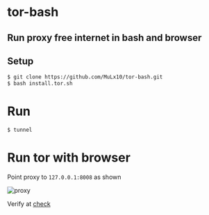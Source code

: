 # tor-bash
## Run proxy free internet in bash and browser
## Setup
```bash
$ git clone https://github.com/MuLx10/tor-bash.git
$ bash install.tor.sh
```
# Run
```bash
$ tunnel
```

# Run tor with browser
 Point proxy to `127.0.0.1:8008` as shown
 
![proxy](https://user-images.githubusercontent.com/23444642/40278614-e4ec3b42-5c51-11e8-91ef-fcfed8a2aa81.png)

Verify at [check](https://check.torproject.org/)
